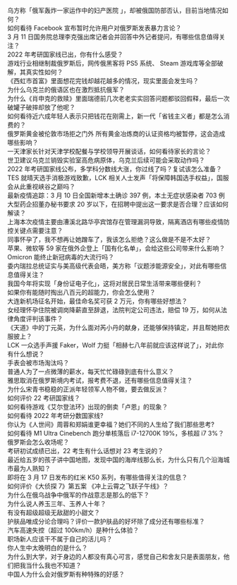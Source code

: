 乌方称「俄军轰炸一家运作中的妇产医院 」，却被俄国防部否认，目前当地情况如何？  
如何看待 Facebook 宣布暂时允许用户对俄罗斯发表暴力言论？  
3 月 11 日国务院总理李克强出席记者会并回答中外记者提问，有哪些信息值得关注？  
2022 年考研国家线已出，你有什么感受？  
游戏行业相继制裁俄罗斯后，网传俄黑客将 PS5 系统、 Steam 游戏库等全部破解，其真实性如何？  
《西虹市首富》里面想花完钱却越花越多的情况，现实里面会发生吗？  
为什么乌克兰的俄语区也在激烈抵抗俄军？  
为什么《肖申克的救赎》里面瑞德前几次老老实实回答问题都驳回假释，最后一次破罐子破摔却放了他呢？  
如何看待近六成年轻人表示只把钱花在刚需上，新一代「省钱主义者」都是怎么消费的？  
俄罗斯黄金被伦敦市场拒之门外 所有黄金冶炼商的认证资格均被暂停，这会造成哪些影响？  
一天津家长针对天津学校配餐与学校领导开展谈话，如何看待家长的言论？  
世卫建议乌克兰销毁实验室高危病原体，乌克兰后续可能会采取动作吗？  
2022 年考研国家线公布，多学科分数线大涨，你过线了吗？复试该怎么准备？  
TES 就晴天选手消极游戏致歉，LCK 相关人士发声「将保障韩国选手权益」，国服会从此重视峡谷之巅吗？  
最新疫情追踪：3 月 10 日全国新增本土确诊 397 例，本土无症状感染者 703 例  
大型药企招董办秘书要求 20 岁以下，在招聘中提出这一要求是否合理？应该如何解读？  
上海本次疫情主要由漕溪北路华亭宾馆存在管理漏洞导致，隔离酒店有哪些疫情防控关键点需要注意？  
同事怀孕了，我不想再让她蹭车了，我该怎么拒绝？这么做是不是不太好？  
苹果、微软等 59 家在俄外企登上「国有化名单」，会给这些公司带来什么影响？  
Omicron 能终止新冠病毒的大流行吗？  
委内瑞拉总统证实与美高级代表会晤，美方称「议题涉能源安全」，对此有哪些信息值得关注？  
我国今年将实现「身份证电子化」，这将对居民日常生活带来哪些便利？  
如果你有能随时掏出八百元的超能力，你会怎么使用？  
大连新机场征名开始，最佳命名奖可获 2 万元，你有哪些好想法？  
女经理怀孕住院被调岗降薪直至辞退，法院判定公司违法，赔偿 19 万，如何从法律角度评判该事件？  
《天道》中的丁元英，为什么面对芮小丹的献身，还能够保持镇定，并且帮她把衣服披上？  
LCK 一众选手声援 Faker，Wolf 力挺「相赫七八年前就应该这样说了」，对此你有什么想说？  
手表会被市场淘汰吗？  
普通人为了一点微薄的薪水，每天忙忙碌碌到底有什么意义？  
雅思取消在俄罗斯境内考试，报考费不退，还有哪些信息值得关注？  
为什么宋青书稳稳的正派年轻领军人物不做，要去做反派？  
如何评价 22 考研国家线？  
如何看待游戏《艾尔登法环》出现的倒卖「卢恩」的现象？  
如何看待 2022 年考研分数国家线?  
你认为《人世间》周蓉和郑娟谁更幸福？她们不同的人生给了我们那些思考?  
如何看待 M1 Ultra Cinebench 跑分单核落后 i7-12700K 19%，多核超 i7 3%？  
俄罗斯会怎么收场呢？  
考研初试成绩已出，22 考生有什么话想对 23 考生说的？  
最近给五岁的孩子讲中国地图，发现中国的海岸线那么长，为什么只有几个沿海城市最为人熟知？  
即将在 3 月 17 日发布的红米 K50 系列，有哪些值得关注的信息？  
如何评价《大侦探 7》第五案 《冲上云霄之飞跃子午线》？  
为什么在俄乌战争中俄军的作战意志是那么的低下？  
为什么说人养玉三年、玉养人十年？  
有没有超级超级无敌甜的小甜文？  
护肤品唯成分论合理吗？评价一款护肤品的好坏除了成分还有哪些标准？  
汽车高速失控（超过 100km/h）是种什么体验？  
职场新人应该干不属于自己的活儿吗？  
你人生中太晚明白的是什么？  
为什么到大学，对于身边的人都没有真心可言，感觉自己和舍友只是表面朋友，他们把我当什么我也不知道？  
中国人为什么会对俄罗斯有种特殊的好感？  
